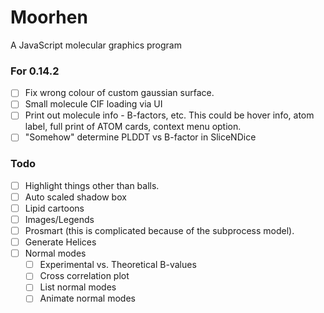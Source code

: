 # Moorhen
A JavaScript molecular graphics program

### For 0.14.2
- [ ] Fix wrong colour of custom gaussian surface.
- [ ] Small molecule CIF loading via UI
- [ ] Print out molecule info - B-factors, etc. This could be hover info, atom label, full print
      of ATOM cards, context menu option.
- [ ] "Somehow" determine PLDDT vs B-factor in SliceNDice

### Todo
- [ ] Highlight things other than balls.
- [ ] Auto scaled shadow box
- [ ] Lipid cartoons
- [ ] Images/Legends
- [ ] Prosmart (this is complicated because of the subprocess model).
- [ ] Generate Helices
- [ ] Normal modes
    - [ ] Experimental vs. Theoretical B-values
    - [ ] Cross correlation plot
    - [ ] List normal modes
    - [ ] Animate normal modes
